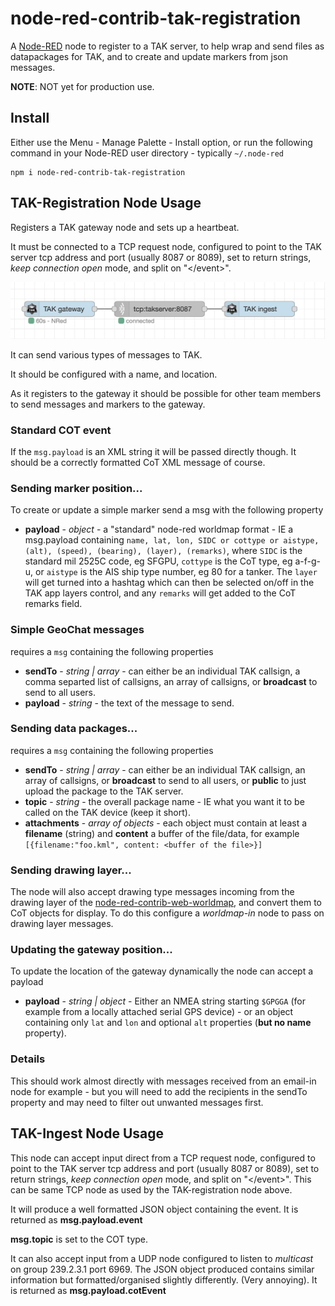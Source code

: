 node-red-contrib-tak-registration
=================================

A <a href="http://nodered.org" target="_new">Node-RED</a> node to register to a TAK server, to help wrap and send 
files as datapackages for TAK, and to create and update markers from json messages.

**NOTE**: NOT yet for production use.

## Install

Either use the Menu - Manage Palette - Install option, or run the following command in your Node-RED user 
directory - typically `~/.node-red`

    npm i node-red-contrib-tak-registration

## TAK-Registration Node Usage

Registers a TAK gateway node and sets up a heartbeat.

It must be connected to a TCP request node, configured to point to the TAK server tcp address and port
(usually 8087 or 8089), set to return strings, <i>keep connection open</i> mode, and split on "&lt;/event&gt;".

![TAK out and in Image](https://github.com/dceejay/pages/blob/master/TAKinout.png?raw=true)

It can send various types of messages to TAK.

It should be configured with a name, and location.

As it registers to the gateway it should be possible for other team members to send messages and markers to the gateway.

### Standard COT event

If the `msg.payload` is an XML string it will be passed directly though. It should be a correctly formatted CoT XML message of course.

### Sending marker position...

To create or update a simple marker send a msg with the following property

 - **payload** - *object* - a "standard" node-red worldmap format - IE a msg.payload containing `name, lat, lon, SIDC or cottype or aistype, (alt), (speed), (bearing), (layer), (remarks)`, where `SIDC` is the standard mil 2525C code, eg SFGPU, `cottype` is the CoT type, eg a-f-g-u, or `aistype` is the AIS ship type number, eg 80 for a tanker. The `layer` will get turned into a hashtag which can then be selected on/off in the TAK app layers control, and any `remarks` will get added to the CoT remarks field.

 ### Simple GeoChat messages

requires a `msg` containing the following properties

- **sendTo** - *string | array* - can either be an individual TAK callsign, a comma separted list of callsigns, an array of callsigns, or **broadcast** to send to all users.
- **payload** - *string* - the text of the message to send.

### Sending data packages...

requires a `msg` containing the following properties

 - **sendTo** - *string | array* - can either be an individual TAK callsign, an array of callsigns, or **broadcast** to send to all users, or **public** to just upload the package to the TAK server.
 - **topic** - *string* - the overall package name - IE what you want it to be called on the TAK device (keep it short).
 - **attachments** - *array of objects* - each object must contain at least a **filename** (string) and **content** a buffer of the file/data, for example `[{filename:"foo.kml", content: <buffer of the file>}]`

### Sending drawing layer...

The node will also accept drawing type messages incoming from the drawing layer of the
[node-red-contrib-web-worldmap](https://flows.nodered.org/node/node-red-contrib-web-worldmap),
and convert them to CoT objects for display. To do this configure a *worldmap-in* node to pass on drawing layer messages.

### Updating the gateway position...

To update the location of the gateway dynamically the node can accept a payload

 - **payload** - *string | object* - Either an NMEA string starting `$GPGGA` (for example from a locally attached serial GPS device) - or an object containing only `lat` and `lon` and optional `alt` properties (**but no name** property).

### Details

This should work almost directly with messages received from an email-in node for example - but you will need to add the recipients in the sendTo property and may need to filter out unwanted messages first.

## TAK-Ingest Node Usage

This node can accept input direct from a TCP request node, configured to point to the TAK server tcp address and port (usually 8087 or 8089), set to return strings, *keep connection open* mode, and split on "&lt;/event&gt;". This can be same TCP node as used by the TAK-registration node above.

It will produce a well formatted JSON object containing the event. It is returned as **msg.payload.event**

**msg.topic** is set to the COT type.

It can also accept input from a UDP node configured to listen to *multicast* on group 239.2.3.1 port 6969. The JSON object produced contains similar information but formatted/organised slightly differently. (Very annoying).
It is returned as **msg.payload.cotEvent**